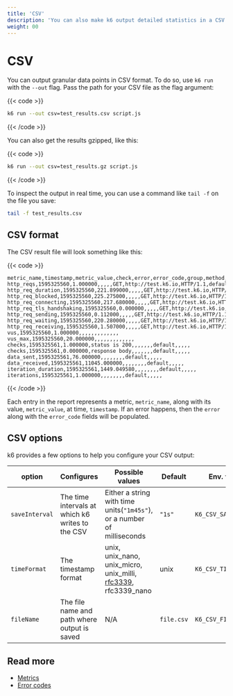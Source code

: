 ```yaml
---
title: 'CSV'
description: 'You can also make k6 output detailed statistics in a CSV format by using the --out option.'
weight: 00
---
```


# CSV

You can output granular data points in CSV format.
To do so, use `k6 run` with the `--out` flag.
Pass the path for your CSV file as the flag argument:

{{< code >}}

```bash
k6 run --out csv=test_results.csv script.js
```

{{< /code >}}

You can also get the results gzipped, like this:

{{< code >}}

```bash
k6 run --out csv=test_results.gz script.js
```

{{< /code >}}

To inspect the output in real time, you can use a command like `tail -f` on the file you save:

```bash
tail -f test_results.csv
```

## CSV format

The CSV result file will look something like this:

{{< code >}}

```plain
metric_name,timestamp,metric_value,check,error,error_code,group,method,name,proto,scenario,status,subproto,tls_version,url,extra_tags
http_reqs,1595325560,1.000000,,,,,GET,http://test.k6.io,HTTP/1.1,default,200,,,http://test.k6.io,
http_req_duration,1595325560,221.899000,,,,,GET,http://test.k6.io,HTTP/1.1,default,200,,,http://test.k6.io,
http_req_blocked,1595325560,225.275000,,,,,GET,http://test.k6.io,HTTP/1.1,default,200,,,http://test.k6.io,
http_req_connecting,1595325560,217.680000,,,,,GET,http://test.k6.io,HTTP/1.1,default,200,,,http://test.k6.io,
http_req_tls_handshaking,1595325560,0.000000,,,,,GET,http://test.k6.io,HTTP/1.1,default,200,,,http://test.k6.io,
http_req_sending,1595325560,0.112000,,,,,GET,http://test.k6.io,HTTP/1.1,default,200,,,http://test.k6.io,
http_req_waiting,1595325560,220.280000,,,,,GET,http://test.k6.io,HTTP/1.1,default,200,,,http://test.k6.io,
http_req_receiving,1595325560,1.507000,,,,,GET,http://test.k6.io,HTTP/1.1,default,200,,,http://test.k6.io,
vus,1595325560,1.000000,,,,,,,,,,,,,
vus_max,1595325560,20.000000,,,,,,,,,,,,,
checks,1595325561,1.000000,status is 200,,,,,,,default,,,,,
checks,1595325561,0.000000,response body,,,,,,,default,,,,,
data_sent,1595325561,76.000000,,,,,,,,default,,,,,
data_received,1595325561,11045.000000,,,,,,,,default,,,,,
iteration_duration,1595325561,1449.049580,,,,,,,,default,,,,,
iterations,1595325561,1.000000,,,,,,,,default,,,,,
```

{{< /code >}}

Each entry in the report represents a metric, `metric_name`, along with its value, `metric_value`, at time, `timestamp`.
If an error happens, then the `error` along with the `error_code` fields will be populated.

## CSV options

k6 provides a few options to help you configure your CSV output:

<!-- vale off -->

| option         | Configures                                       | Possible values                                                                                                 | Default    | Env. variable          |
| -------------- | ------------------------------------------------ | --------------------------------------------------------------------------------------------------------------- | ---------- | ---------------------- |
| `saveInterval` | The time intervals at which k6 writes to the CSV | Either a string with time units(`"1m45s"`), or a number of milliseconds                                         | `"1s"`     | `K6_CSV_SAVE_INTERVAL` |
| `timeFormat`   | The timestamp format                             | unix, unix_nano, unix_micro, unix_milli, [rfc3339](https://datatracker.ietf.org/doc/html/rfc3339), rfc3339_nano | unix       | `K6_CSV_TIME_FORMAT`   |
| `fileName`     | The file name and path where output is saved     | N/A                                                                                                             | `file.csv` | `K6_CSV_FILENAME`      |

<!-- vale on -->

## Read more

- [Metrics](https://grafana.com/docs/k6/<K6_VERSION>/using-k6/metrics)
- [Error codes](https://grafana.com/docs/k6/<K6_VERSION>/javascript-api/error-codes)
